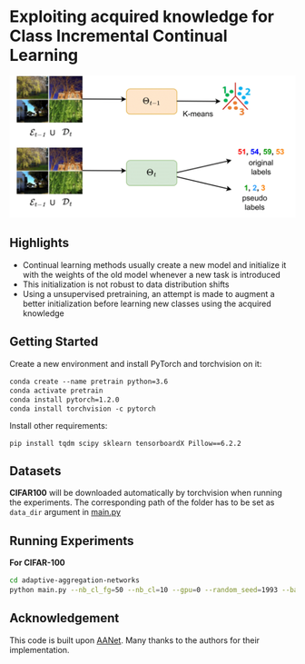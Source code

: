 # Exploiting acquired knowledge for Class Incremental Continual Learning

![main figure](images/clust.png)

## Highlights

- Continual learning methods usually create a new model and initialize it with the weights of the old model whenever a new task is introduced
- This initialization is not robust to data distribution shifts
- Using a unsupervised pretraining, an attempt is made to augment a better initialization before learning new classes using the acquired knowledge


## Getting Started

Create a new environment and install PyTorch and torchvision on it:

```
conda create --name pretrain python=3.6
conda activate pretrain
conda install pytorch=1.2.0 
conda install torchvision -c pytorch
```

Install other requirements:

```
pip install tqdm scipy sklearn tensorboardX Pillow==6.2.2
```

## Datasets

<strong>CIFAR100</strong> will be downloaded automatically by torchvision when running the experiments.
The corresponding path of the folder has to be set as `data_dir` argument in [main.py](main.py)

## Running Experiments

<strong> For CIFAR-100</strong>

```bash
cd adaptive-aggregation-networks
python main.py --nb_cl_fg=50 --nb_cl=10 --gpu=0 --random_seed=1993 --baseline=lucir --branch_mode=single --branch_1=free --dataset=cifar100
```

## Acknowledgement

This code is built upon [AANet](https://github.com/yaoyao-liu/class-incremental-learning/tree/main/adaptive-aggregation-networks). Many thanks to the authors for their implementation.
